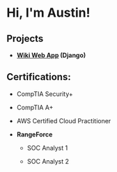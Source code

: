 <h1>Hi, I'm Austin!</h1>
  
<h2>Projects</h2>
  
- <b>[Wiki Web App](https://github.com/austinredthomas/Wiki-Project) (Django)</b>

<h2>Certifications:</h2>
  
- CompTIA Security+

- CompTIA A+

- AWS Certified Cloud Practitioner
  
- <b>RangeForce</b>
  
  - SOC Analyst 1
  
  - SOC Analyst 2


